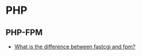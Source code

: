 # PHP

## PHP-FPM
* [What is the difference between fastcgi and fpm?](https://stackoverflow.com/questions/4526242/what-is-the-difference-between-fastcgi-and-fpm)
